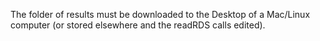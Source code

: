 The folder of results must be downloaded to the Desktop of a Mac/Linux computer (or stored elsewhere and the readRDS calls edited).
